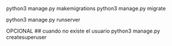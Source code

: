 python3 manage.py makemigrations
python3 manage.py migrate

python3 manage.py runserver

OPCIONAL  ## cuando no existe el usuario
python3 manage.py createsuperuser